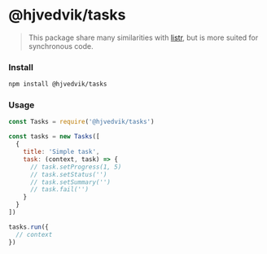 # @hjvedvik/tasks

> This package share many similarities with [listr](https://github.com/SamVerschueren/listr), but is more suited for synchronous code.

### Install

```bash
npm install @hjvedvik/tasks
```

### Usage

```js
const Tasks = require('@hjvedvik/tasks')

const tasks = new Tasks([
  {
    title: 'Simple task',
    task: (context, task) => {
      // task.setProgress(1, 5)
      // task.setStatus('')
      // task.setSummary('')
      // task.fail('')
    }
  }
])

tasks.run({
  // context
})
```

